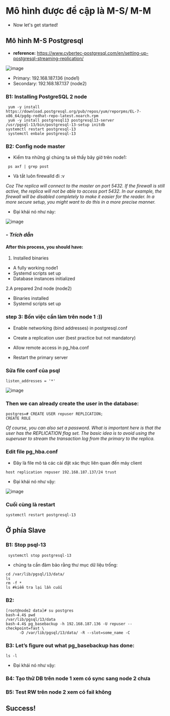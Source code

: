 
# Mô hình được đề cập là M-S/ M-M

- Now let's get started!

## Mô hình M-S Postgresql

- **reference:** https://www.cybertec-postgresql.com/en/setting-up-postgresql-streaming-replication/


![image](https://user-images.githubusercontent.com/83824403/165493902-1b7b0d4e-a389-45a0-b4ad-0659c7fbe809.png)

- Primary: 192.168.187.136 (node1)
- Secondary: 192.168.187.137 (node2)

### B1: Installing PostgreSQL 2 node

```
 yum -y install https://download.postgresql.org/pub/repos/yum/reporpms/EL-7-x86_64/pgdg-redhat-repo-latest.noarch.rpm
 yum -y install postgresql13 postgresql13-server
/usr/pgsql-13/bin/postgresql-13-setup initdb
systemctl restart postgresql-13
 systemctl enbale postgresql-13

```
### B2: Config node master

- Kiểm tra những gì chúng ta sẽ thấy bây giờ trên node1:

```
 ps axf | grep post
 ```
 
 
 - Và tắt luôn firewalld đi :v


*Coz The replica will connect to the master on port 5432. If the firewall is still active, the replica will not be able to access port 5432. In our example, the firewall will be disabled completely to make it easier for the reader. In a more secure setup, you might want to do this in a more precise manner.*



 - Đại khái nó như này:
 
 ![image](https://user-images.githubusercontent.com/83824403/165495628-2aa79879-83a7-4b85-925d-9283c6df5321.png)


### - *Trích dẫn*
#### After this process, you should have:

1. Installed binaries
- A fully working node1
- Systemd scripts set up
- Database instances initialized

2.A prepared 2nd node (node2)
- Binaries installed
- Systemd scripts set up

### step 3: Bốn việc cần làm trên node 1 :))

- Enable networking (bind addresses) in postgresql.conf


- Create a replication user (best practice but not mandatory)


- Allow remote access in pg_hba.conf


- Restart the primary server

### Sửa file conf của psql 

```
listen_addresses = '*'
```

![image](https://user-images.githubusercontent.com/83824403/165497446-ae676809-89f2-4f3e-9af1-cc5ccb604ddd.png)


### Then we can already create the user in the database:

```
postgres=# CREATE USER repuser REPLICATION;
CREATE ROLE
```

*Of course, you can also set a password. What is important here is that the user has the REPLICATION flag set. The basic idea is to avoid using the superuser to stream the transaction log from the primary to the replica.*

###  Edit file pg_hba.conf

- Đây là file mô tả các cài đặt xác thực liên quan đến máy client

```
host replication repuser 192.168.187.137/24 trust

```



- Đại khái nó như vậy:

![image](https://user-images.githubusercontent.com/83824403/165498278-05489717-2dab-4193-9feb-3e9c918298ab.png)

### Cuối cùng là restart 

```
systemctl restart postgresql-13
```


## Ở phía Slave

### B1: Stop psql-13

 ```
  systemctl stop postgresql-13
 ```
 
 
 - chúng ta cần đảm bảo rằng thư mục dữ liệu trống:

```
cd /var/lib/pgsql/13/data/
ls
rm -f *
ls #kiểm tra lại lần cuối
```


### B2: 

```
[root@node2 data]# su postgres
bash-4.4$ pwd
/var/lib/pgsql/13/data
bash-4.4$ pg_basebackup -h 192.168.187.136 -U repuser --checkpoint=fast \
      -D /var/lib/pgsql/13/data/ -R --slot=some_name -C
 ```

### B3: Let’s figure out what pg_basebackup has done:

```
ls -l
```
- Đại khái nó như vậy:


### B4: Tạo thử DB trên node 1 xem có sync sang node 2 chưa

### B5: Test RW trên node 2 xem có fail không

## Success!
